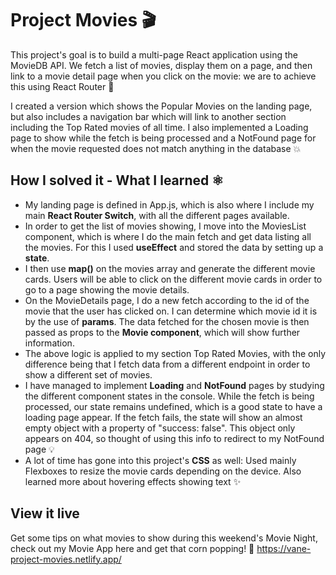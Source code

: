 # Project Movies 🎬

This project's goal is to build a multi-page React application using the MovieDB API. We fetch a list of movies, display them on a page, and then link to a movie detail page when you click on the movie: we are to achieve this using React Router 🔄

I created a version which shows the Popular Movies on the landing page, but also includes a navigation bar which will link to another section including the Top Rated movies of all time. I also implemented a Loading page to show while the fetch is being processed and a NotFound page for when the movie requested does not match anything in the database 💥

## How I solved it - What I learned ⚛

- My landing page is defined in App.js, which is also where I include my main **React Router Switch**, with all the different pages available.
- In order to get the list of movies showing, I move into the MoviesList component, which is where I do the main fetch and get data listing all the movies. For this I used **useEffect** and stored the data by setting up a **state**.
- I then use **map()** on the movies array and generate the different movie cards. Users will be able to click on the different movie cards in order to go to a page showing the movie details.
- On the MovieDetails page, I do a new fetch according to the id of the movie that the user has clicked on. I can determine which movie id it is by the use of **params**. The data fetched for the chosen movie is then passed as props to the **Movie component**, which will show further information.
- The above logic is applied to my section Top Rated Movies, with the only difference being that I fetch data from a different endpoint in order to show a different set of movies.
- I have managed to implement **Loading** and **NotFound** pages by studying the different component states in the console. While the fetch is being processed, our state remains undefined, which is a good state to have a loading page appear. If the fetch fails, the state will show an almost empty object with a property of "success: false". This object only appears on 404, so thought of using this info to redirect to my NotFound page 💡
- A lot of time has gone into this project's **CSS** as well: Used mainly Flexboxes to resize the movie cards depending on the device. Also learned more about hovering effects showing text ✨

## View it live

Get some tips on what movies to show during this weekend's Movie Night, check out my Movie App here and get that corn popping! 🍿 https://vane-project-movies.netlify.app/
